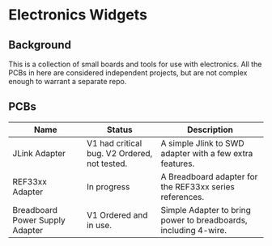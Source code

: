 # Electronics Widgets

## Background

This is a collection of small boards and tools for use with electronics.  All the PCBs in here are considered independent projects, but are not complex enough to warrant a separate repo.  

## PCBs

| Name          | Status                  | Description                    |
| ------------  | ----------------------- | ----------- |
| JLink Adapter | V1 had critical bug. V2 Ordered, not tested. | A simple Jlink to SWD adapter with a few extra features.|
| REF33xx Adapter | In progress | A Breadboard adapter for the REF33xx series references. |
| Breadboard Power Supply Adapter | V1 Ordered and in use. | Simple Adapter to bring power to breadboards, including 4-wire. |
